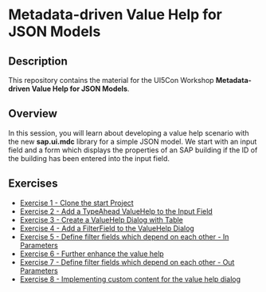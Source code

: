 # Metadata-driven Value Help for JSON Models
## Description

This repository contains the material for the UI5Con Workshop **Metadata-driven Value Help for JSON Models**.

## Overview

In this session, you will learn about developing a value help scenario with the new **sap.ui.mdc** library for a simple JSON model. We start with an input field and a form which displays the properties of an SAP building if the ID of the building has been entered into the input field.

## Exercises
- [Exercise 1 - Clone the start Project](exercises/ex1/README.md)
- [Exercise 2 - Add a TypeAhead ValueHelp to the Input Field](exercises/ex2/README.md)
- [Exercise 3 - Create a ValueHelp Dialog with Table](exercises/ex3/README.md)
- [Exercise 4 - Add a FilterField to the ValueHelp Dialog](exercises/ex4/README.md)
- [Exercise 5 - Define filter fields which depend on each other - In Parameters](exercises/ex5/README.md)
- [Exercise 6 - Further enhance the value help](exercises/ex6/README.md)
- [Exercise 7 - Define filter fields which depend on each other - Out Parameters](exercises/ex7/README.md)
- [Exercise 8 - Implementing custom content for the value help dialog](exercises/ex8/README.md)
